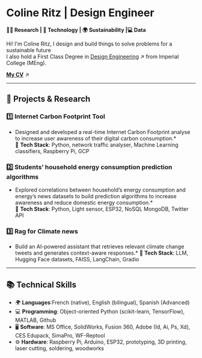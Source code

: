 # Coline Ritz | Design Engineer

**👩‍🔬 Research | 🤖 Technology | 🌍 Sustainability |💻 Data**  

Hi! I'm Coline Ritz, I design and build things to solve problems for a sustainable future   
I also hold a First Class Degree in [Design Engineering](https://www.imperial.ac.uk/study/courses/undergraduate/design-engineering/) ↗ from Imperial College (MEng).


**[My CV](https://github.com/user-attachments/files/18988028/CV.pdf)** ↗

---
## 📌 **Projects & Research**  
### 1️⃣ Internet Carbon Footprint Tool  
* Designed and developed a real-time Internet Carbon Footprint analyse to increase user awareness of their digital carbon consumption.*  
🔹 **Tech Stack**: Python, network traffic analyser, Machine Learning classifiers, Raspberry Pi, GCP

### **2️⃣ Students’ household energy consumption prediction algorithms**  
* Explored correlations between household’s energy consumption and energy’s news datasets to build prediction algorithms to increase awareness and reduce domestic energy consumption.*  
🔹 **Tech Stack**: Python, Light sensor, ESP32, NoSQL MongoDB, Twitter API

### **3️⃣ Rag for Climate news**  
* Build an AI-powered assistant that retrieves relevant climate change tweets and generates context-aware responses.*
🔹 **Tech Stack**: LLM, Hugging Face datasets, FAISS, LangChain, Gradio 

---

## 📚 **Technical Skills**
- 🌍 **Languages**:French (native), English (bilingual), Spanish (Advanced)  
- 💻 **Programming**: Object-oriented Python (scikit-learn, TensorFlow), MATLAB, Github  
- 🖥️ **Software**: MS Office, SolidWorks, Fusion 360, Adobe (Id, Ai, Ps, Xd), CES Edupack, SimaPro, WF-Reptool  
- ⚙️ **Hardware**: Raspberry Pi, Arduino, ESP32, prototyping, 3D printing, laser cutting, soldering, woodworks  


